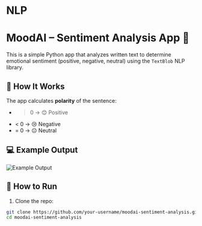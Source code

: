 # NLP

# MoodAI – Sentiment Analysis App 🧠

This is a simple Python app that analyzes written text to determine emotional sentiment (positive, negative, neutral) using the `TextBlob` NLP library.

## 📌 How It Works
The app calculates **polarity** of the sentence:
- > 0 → 😊 Positive
- < 0 → 😢 Negative
- = 0 → 😐 Neutral

## 💻 Example Output
![Example Output](example_output.png)

## 🚀 How to Run

1. Clone the repo:
```bash
git clone https://github.com/your-username/moodai-sentiment-analysis.git
cd moodai-sentiment-analysis
